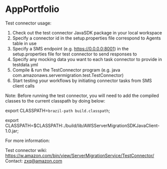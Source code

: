 # AppPortfolio

Test connector usage:

1. Check out the test connector JavaSDK package in your local workspace
2. Specify a connector id in the setup.properties file correspond to Agents table in use 
3. Specify a SMS endpoint (e.g. https://0.0.0.0:8001) in the setup.properties file for test connector to send responses to
4. Specify any mocking data you want to each task connector to provide in testdata.yml
5. Compile & run the TestConnector program (e.g. java com.amazonaws.servermigration.test.TestConnector)
6. Start testing your workflows by initiating connector tasks from SMS client calls

Note: Before running the test connector, you will need to add the compiled classes to the current classpath by doing below:

export CLASSPATH=`brazil-path build.classpath`;                

export CLASSPATH=$CLASSPATH:./build/lib/AWSServerMigrationSDKJavaClient-1.0.jar;

For more information:

Test connector wiki: https://w.amazon.com/bin/view/ServerMigrationService/TestConnector/
Contact: zxq@amazon.com

